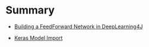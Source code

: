 # Summary

<!-- ### Main Content -->


* [Building a FeedForward Network in DeepLearning4J](Feedforward/01.md)

* [Keras Model Import](KerasModelImport/01.md)

<!--
* [Building Block of Deep Learning](DeepLearningBuildingBlocks/01.md)


* [Choosing the Right Neural Net](ChoosingNeuralNet/01.md)

* [DeepLearning4J](DL4J_overview/README.md)
  * [DeepLearning4J Overview](DL4J_overview/DeepLearning4J.md)
  * [DataVec](DL4J_overview/DataVec.md)
  * [DataVec Lab](DL4J_overview/DataVecLab.md)
  * [ND4J and libnd4j](DL4J_overview/ND4J.md)
  * [DeepLearning4J](DL4J_overview/DeepLearning4J.md)
  * [Reinforcement Learning](DL4J_overview/RL4J.md)
  * [Scala with ScalNet](DL4J_overview/ScalNet.md)
  * [HyperParameter Tuning with Arbiter](DL4J_overview/Arbiter.md)


* [Distributed Training with DL4J Spark API](Spark/01.md)


* [Loading Pre-Trained Models from Other Frameworks](ModelImport/01.md)


### SCRATCH MATERIALS WE CAN GRAB STUFF FROM HERE AND MOVE UP IF IT FITS, lots of this is Josh's IBM preso

* [Introduction to machine learning](Introduction_to_machine_learning/README.md)
    * [Introduction to machine learning](Introduction_to_machine_learning/01.md)


* [DeepLearning_Intro](DeepLearning_Intro/README.md)
        * [DeepLearning_Intro](DeepLearning_Intro/01.md)


* [Recurrent Nerual Networks](Recurrent_Neural_Networks/README.md)
        * [Recurrent Neural Networks](Recurrent_Neural_Networks/01.md)


* [ETL Vectorization](ETL_Vectorization/README.md)
        * [Recurrent Neural Networks](ETL_Vectorization/01.md)


* [Building RNN Applications](buildingRNN_applications/README.md)
        * [Building RNN Applications](buildingRNN_applications/01.md)



### More Scratch materials, my stuff some adapted fromJosh

* [What is DeepLearning?](What_is_deep_learning/01.md)

* [Types of Neural Networks](Neural_Network_Types/01.md)


* [Introduction to Recurrent Neural Networks](Intro_to_Recurrent_Neural_Networks/01.md)


-->
